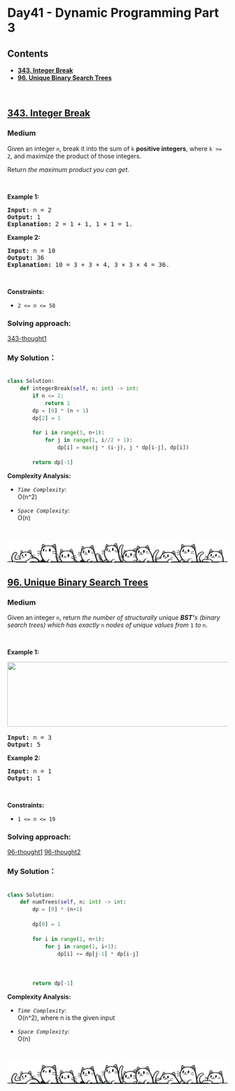 
# Day41 - Dynamic Programming Part 3


## Contents
* **[343. Integer Break](#343)**
* **[96. Unique Binary Search Trees](#96)**

<br>

<h2 id = "343"><a href="https://leetcode.com/problems/integer-break">343. Integer Break</a></h2><h3>Medium</h3><p>Given an integer <code>n</code>, break it into the sum of <code>k</code> <strong>positive integers</strong>, where <code>k &gt;= 2</code>, and maximize the product of those integers.</p>

<p>Return <em>the maximum product you can get</em>.</p>

<p>&nbsp;</p>
<p><strong class="example">Example 1:</strong></p>

<pre>
<strong>Input:</strong> n = 2
<strong>Output:</strong> 1
<strong>Explanation:</strong> 2 = 1 + 1, 1 &times; 1 = 1.
</pre>

<p><strong class="example">Example 2:</strong></p>

<pre>
<strong>Input:</strong> n = 10
<strong>Output:</strong> 36
<strong>Explanation:</strong> 10 = 3 + 3 + 4, 3 &times; 3 &times; 4 = 36.
</pre>

<p>&nbsp;</p>
<p><strong>Constraints:</strong></p>

<ul>
	<li><code>2 &lt;= n &lt;= 58</code></li>
</ul>



### Solving approach:


[343-thought1](https://github.com/samuelusc/Algomuscle/blob/main/assets/Day41/Leetcode343-thought.jpg)




### My Solution：

  
```python

class Solution:
    def integerBreak(self, n: int) -> int:
        if n <= 2:
            return 1
        dp = [0] * (n + 1)
        dp[2] = 1
         
        for i in range(3, n+1):
            for j in range(1, i//2 + 1):
                dp[i] = max(j * (i-j), j * dp[i-j], dp[i])

        return dp[-1]
```


**Complexity Analysis:**  

- *`Time Complexity`*:<br>
O(n^2)
  
- *`Space Complexity`*:<br>
O(n)
<br>

![Dividing Line](https://github.com/samuelusc/Algomuscle/blob/main/assets/CatDividing.png)
<br>


<h2 id = "96"><a href="https://leetcode.com/problems/unique-binary-search-trees">96. Unique Binary Search Trees</a></h2><h3>Medium</h3><p>Given an integer <code>n</code>, return <em>the number of structurally unique <strong>BST&#39;</strong>s (binary search trees) which has exactly </em><code>n</code><em> nodes of unique values from</em> <code>1</code> <em>to</em> <code>n</code>.</p>

<p>&nbsp;</p>
<p><strong class="example">Example 1:</strong></p>
<img alt="" src="https://assets.leetcode.com/uploads/2021/01/18/uniquebstn3.jpg" style="width: 600px; height: 148px;" />
<pre>
<strong>Input:</strong> n = 3
<strong>Output:</strong> 5
</pre>

<p><strong class="example">Example 2:</strong></p>

<pre>
<strong>Input:</strong> n = 1
<strong>Output:</strong> 1
</pre>

<p>&nbsp;</p>
<p><strong>Constraints:</strong></p>

<ul>
	<li><code>1 &lt;= n &lt;= 19</code></li>
</ul>



### Solving approach:  


[96-thought1](https://github.com/samuelusc/Algomuscle/blob/main/assets/Day41/Leetcode96-thought_1.jpg)
[96-thought2](https://github.com/samuelusc/Algomuscle/blob/main/assets/Day41/Leetcode96-thought_2.jpg)

 
### My Solution：

  
```python

class Solution:
    def numTrees(self, n: int) -> int:
        dp = [0] * (n+1)

        dp[0] = 1

        for i in range(1, n+1):
            for j in range(1, i+1):
                dp[i] += dp[j-1] * dp[i-j]


        
        return dp[-1]
```


**Complexity Analysis:**  

- *`Time Complexity`*:<br>
O(n^2), where n is the given input
  
- *`Space Complexity`*:<br>
O(n)
<br>

![Dividing Line](https://github.com/samuelusc/Algomuscle/blob/main/assets/CatDividing.png)
<br>




